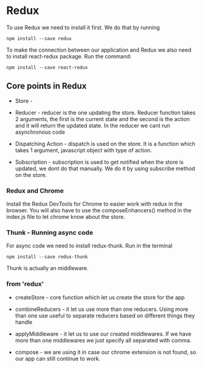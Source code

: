 # Redux

To use Redux we need to install it first. We do that by running

```
npm install --save redux
```

To make the connection between our application and Redux we also need to install react-redux package. Run the command:

```
npm install --save react-redux
```

## Core points in Redux

- Store -

- Reducer - reducer is the one updating the store. Reducer function takes 2 arguments, the first is the current state and the second is the action and it will return the updated state. In the reducer we cant run asynchronous code

- Dispatching Action - dispatch is used on the store. It is a function which takes 1 argument, javascript object with type of action.

- Subscription - subscription is used to get notified when the store is updated, we dont do that manually. We do it by using subscribe method on the store.

### Redux and Chrome

Install the Redux DevTools for Chrome to easier work with redux in the browser.
You will also have to use the composeEnhancers() method in the index.js file to let chrome know about the store.

### Thunk - Running async code

For async code we need to install redux-thunk. Run in the terminal

```
npm install --save redux-thunk
```

Thunk is actually an middleware.

### from 'redux'

- createStore - core function which let us create the store for the app

- combineReducers - it let us use more than one reducers. Using more than one use useful to separate reducers based on different things they handle

- applyMiddleware - it let us to use our created middlewares. If we have more than one middlewares we just specify all separated with comma.

- compose - we are using it in case our chrome extension is not found, so our app can still continue to work.
